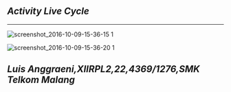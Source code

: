 
## **_Activity Live Cycle_**
***
![screenshot_2016-10-09-15-36-15 1](https://cloud.githubusercontent.com/assets/15699557/19219173/7b20a7ec-8e36-11e6-8aab-ada467dfbc4b.png)

![screenshot_2016-10-09-15-36-20 1](https://cloud.githubusercontent.com/assets/15699557/19219174/8289be92-8e36-11e6-8b70-c95459e50c37.png)


## **_Luis Anggraeni,XIIRPL2,22,4369/1276,SMK Telkom Malang_**
